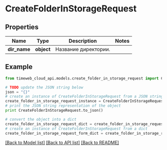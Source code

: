 # CreateFolderInStorageRequest


## Properties
Name | Type | Description | Notes
------------ | ------------- | ------------- | -------------
**dir_name** | **object** | Название директории. | 

## Example

```python
from timeweb_cloud_api.models.create_folder_in_storage_request import CreateFolderInStorageRequest

# TODO update the JSON string below
json = "{}"
# create an instance of CreateFolderInStorageRequest from a JSON string
create_folder_in_storage_request_instance = CreateFolderInStorageRequest.from_json(json)
# print the JSON string representation of the object
print CreateFolderInStorageRequest.to_json()

# convert the object into a dict
create_folder_in_storage_request_dict = create_folder_in_storage_request_instance.to_dict()
# create an instance of CreateFolderInStorageRequest from a dict
create_folder_in_storage_request_form_dict = create_folder_in_storage_request.from_dict(create_folder_in_storage_request_dict)
```
[[Back to Model list]](../README.md#documentation-for-models) [[Back to API list]](../README.md#documentation-for-api-endpoints) [[Back to README]](../README.md)


